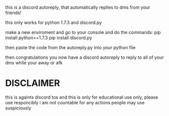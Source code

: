 this is a discord autoreply, that automatically replies to dms from your friends!

this only works for python 1.7.3 and discord.py

make a new enviroment and go to your console and do the commands:
pip install python==1.7.3
pip install discord.py

then paste the code from the autoreply.py into your python file

then congratulations you now have a discord autoreply to reply to all of your dms while your away or afk

# DISCLAIMER
this is againts discord tos and this is only for educational use only, please use responcibly
i am not countable for any actions people may use suspiciously
